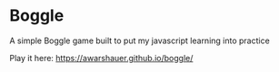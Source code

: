 # Boggle
A simple Boggle game built to put my javascript learning into practice

Play it here: https://awarshauer.github.io/boggle/
